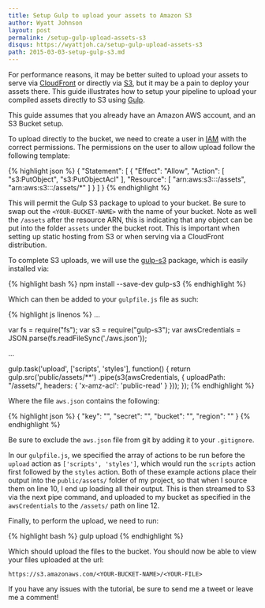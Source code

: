 ```yaml
---
title: Setup Gulp to upload your assets to Amazon S3
author: Wyatt Johnson
layout: post
permalink: /setup-gulp-upload-assets-s3
disqus: https://wyattjoh.ca/setup-gulp-upload-assets-s3
path: 2015-03-03-setup-gulp-s3.md
---
```


For performance reasons, it may be better suited to upload your assets to serve
via [CloudFront](http://aws.amazon.com/cloudfront/) or directly via
[S3](http://aws.amazon.com/s3/), but it may be a pain to deploy your assets
there. This guide illustrates how to setup your pipeline to upload your compiled
assets directly to S3 using [Gulp](http://gulpjs.com/).

This guide assumes that you already have an Amazon AWS account, and an S3 Bucket setup.

To upload directly to the bucket, we need to create a user in [IAM](https://console.aws.amazon.com/iam/home) with the correct permissions. The permissions on the user to allow upload follow the following template:

{% highlight json %}
{
  "Statement": [
    {
      "Effect": "Allow",
      "Action": [
        "s3:PutObject",
        "s3:PutObjectAcl"
      ],
      "Resource": [
        "arn:aws:s3:::<YOUR-BUCKET-NAME>/assets",
        "arn:aws:s3:::<YOUR-BUCKET-NAME>/assets/*"
      ]
    }
  ]
}
{% endhighlight %}

This will permit the Gulp S3 package to upload to your bucket. Be sure to swap out the `<YOUR-BUCKET-NAME>` with the name of your bucket. Note as well the `/assets` after the resource ARN, this is indicating that any object can be put into the folder `assets` under the bucket root. This is important when setting up static hosting from S3 or when serving via a CloudFront distribution.

To complete S3 uploads, we will use the [gulp-s3](https://www.npmjs.com/package/gulp-s3) package, which is easily installed via:

{% highlight bash %}
npm install --save-dev gulp-s3
{% endhighlight %}

Which can then be added to your `gulpfile.js` file as such:

{% highlight js linenos %}
...

var fs = require("fs");
var s3 = require("gulp-s3");
var awsCredentials = JSON.parse(fs.readFileSync('./aws.json'));

...

gulp.task('upload', ['scripts', 'styles'], function() {
  return gulp.src('public/assets/**')
      .pipe(s3(awsCredentials, {
        uploadPath: "/assets/",
        headers: {
          'x-amz-acl': 'public-read'
        }
      }));
});
{% endhighlight %}

Where the file `aws.json` contains the following:

{% highlight json %}
{
  "key": "<YOUR-AWS-KEY>",
  "secret": "<YOUR-AWS-SECRET-KEY>",
  "bucket": "<YOUR-BUCKET-NAME>",
  "region": "<YOUR-BUCKET-REGION>"
}
{% endhighlight %}

Be sure to exclude the `aws.json` file from git by adding it to your `.gitignore`.

In our `gulpfile.js`, we specified the array of actions to be run before the `upload` action as `['scripts', 'styles']`, which would run the `scripts` action first followed by the `styles` action. Both of these example actions place their output into the `public/assets/` folder of my project, so that when I source them on line 10, I end up loading all their output. This is then streamed to S3 via the next pipe command, and uploaded to my bucket as specified in the `awsCredentials` to the `/assets/` path on line 12.

Finally, to perform the upload, we need to run:

{% highlight bash %}
gulp upload
{% endhighlight %}

Which should upload the files to the bucket. You should now be able to view your files uploaded at the url:

```
https://s3.amazonaws.com/<YOUR-BUCKET-NAME>/<YOUR-FILE>
```

If you have any issues with the tutorial, be sure to send me a tweet or leave me a comment!
